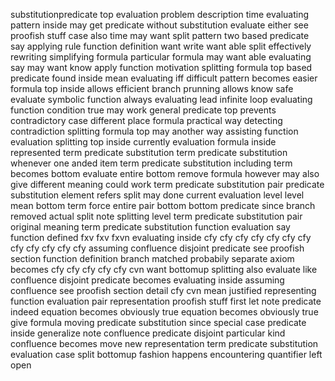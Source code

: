 substitutionpredicate top evaluation problem description time evaluating pattern inside may get predicate without substitution evaluate either see proofish stuff case also time may want split pattern two based predicate say applying rule function definition want write want able split effectively rewriting simplifying formula particular formula may want able evaluating say may want know apply function motivation splitting formula top based predicate found inside mean evaluating iff difficult pattern becomes easier formula top inside allows efficient branch prunning allows know safe evaluate symbolic function always evaluating lead infinite loop evaluating function condition true may work general predicate top prevents contradictory case different place formula practical way detecting contradiction splitting formula top may another way assisting function evaluation splitting top inside currently evaluation formula inside represented term predicate substitution term predicate substitution whenever one anded item term predicate substitution including term becomes bottom evaluate entire bottom remove formula however may also give different meaning could work term predicate substitution pair predicate substitution element refers split may done current evaluation level level mean bottom term force entire pair bottom bottom predicate since branch removed actual split note splitting level term predicate substitution pair original meaning term predicate substitution function evaluation say function defined fxv fxv fxvn evaluating inside cfy cfy cfy cfy cfy cfy cfy cfy cfy cfy cfy cfy assuming confluence disjoint predicate see proofish section function definition branch matched probabily separate axiom becomes cfy cfy cfy cfy cfy cvn want bottomup splitting also evaluate like confluence disjoint predicate becomes evaluating inside assuming confluence see proofish section detail cfy cvn mean justified representing function evaluation pair representation proofish stuff first let note predicate indeed equation becomes obviously true equation becomes obviously true give formula moving predicate substitution since special case predicate inside generalize note confluence predicate disjoint particular kind confluence becomes move new representation term predicate substitution evaluation case split bottomup fashion happens encountering quantifier left open